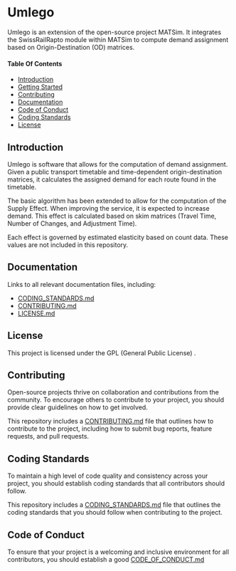 # Umlego

Umlego is an extension of the open-source project MATSim. It integrates the SwissRailRapto module
within MATSim to compute demand assignment based on Origin-Destination (OD) matrices.

#### Table Of Contents

- [Introduction](#Introduction)
- [Getting Started](#Getting-Started)
- [Contributing](#Contributing)
- [Documentation](#Documentation)
- [Code of Conduct](#code-of-conduct)
- [Coding Standards](#coding-standards)
- [License](#License)

## Introduction

Umlego is software that allows for the computation of demand assignment. Given a public transport
timetable and time-dependent origin-destination matrices, it calculates the assigned demand for each
route found in the timetable.

The basic algorithm has been extended to allow for the computation of the Supply Effect. When
improving the service, it is expected to increase demand. This effect is calculated based on skim
matrices (Travel Time, Number of Changes, and Adjustment Time).

Each effect is governed by estimated elasticity based on count data. These values are not included
in this repository.

## Documentation

Links to all relevant documentation files, including:

- [CODING_STANDARDS.md](CODING_STANDARDS.md)
- [CONTRIBUTING.md](CONTRIBUTING.md)
- [LICENSE.md](LICENSE.md)

<a id="License"></a>

## License

This project is licensed under the GPL (General Public License) .

<a id="Contributing"></a>

## Contributing

Open-source projects thrive on collaboration and contributions from the community. To encourage
others to contribute to your project, you should provide clear guidelines on how to get involved.

This repository includes a [CONTRIBUTING.md](CONTRIBUTING.md) file that outlines how to contribute
to the project, including how to submit bug reports, feature requests, and pull requests.

<a id="coding-standards"></a>

## Coding Standards

To maintain a high level of code quality and consistency across your project, you should establish
coding standards that all contributors should follow.

This repository includes a [CODING_STANDARDS.md](CODING_STANDARDS.md) file that outlines the coding
standards that you should follow when contributing to the project.

<a id="code-of-conduct"></a>

## Code of Conduct

To ensure that your project is a welcoming and inclusive environment for all contributors, you
should establish a good [CODE_OF_CONDUCT.md](CODE_OF_CONDUCT.md)
